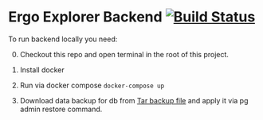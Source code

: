 # Ergo Explorer Backend [![Build Status](https://travis-ci.org/ergoplatform/explorer-back.svg?branch=master)](https://travis-ci.org/ergoplatform/explorer-back)

To run backend locally you need:

0. Checkout this repo and open terminal in the root of this project.

1. Install docker

2. Run via docker compose `docker-compose up`

3. Download data backup for db from [Tar backup file](https://drive.google.com/open?id=1XnNZ7vvV4SNfQYURiAzQaFi6Rrid9oD6) and apply it via pg admin restore command.

